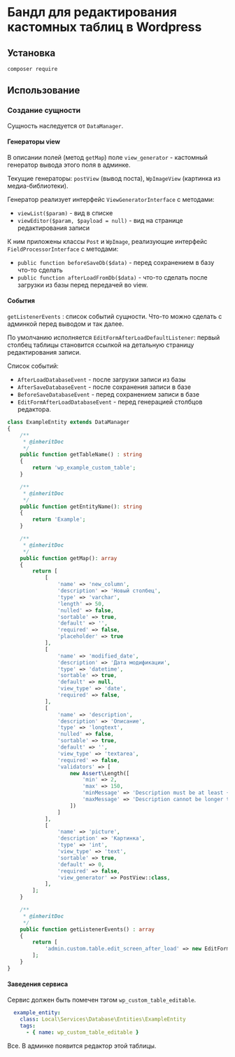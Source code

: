 # Бандл для редактирования кастомных таблиц в Wordpress

## Установка

`composer require `

## Использование

### Создание сущности

Сущность наследуется от `DataManager`.

#### Генераторы view

В описании полей (метод `getMap`) поле `view_generator` - кастомный генератор вывода этого поля в админке.

Текущие генераторы: `postView` (вывод поста), `WpImageView` (картинка из медиа-библиотеки).

Генератор реализует интерфейс `ViewGeneratorInterface` с методами:

 - `viewList($param)` - вид в списке 
 - `viewEditor($param, $payload = null)` - вид на странице редактирования записи
 
 К ним приложены классы `Post` и `WpImage`, реализующие интерфейс `FieldProcessorInterface` с методами:
 
 - `public function beforeSaveDb($data)` - перед сохранением в базу что-то сделать 
 - `public function afterLoadFromDb($data)` - что-то сделать после загрузки из базы перед передачей во view. 

#### События

`getListenerEvents` : список событий сущности. Что-то можно сделать с админкой перед выводом и так далее.

По умолчанию исполняется `EditFormAfterLoadDefaultListener`: первый столбец таблицы становится ссылкой на детальную
страницу редактирования записи. 

Список событий:

- `AfterLoadDatabaseEvent` - после загрузки записи из базы
- `AfterSaveDatabaseEvent` - после сохранения записи в базе
- `BeforeSaveDatabaseEvent` - перед сохранением записи в базе
- `EditFormAfterLoadDatabaseEvent` - перед генерацией столбцов редактора.

```php
class ExampleEntity extends DataManager
{
    /**
     * @inheritDoc
     */
    public function getTableName() : string
    {
        return 'wp_example_custom_table';
    }

    /**
     * @inheritDoc
     */
    public function getEntityName(): string
    {
        return 'Example';
    }

    /**
     * @inheritDoc
     */
    public function getMap(): array
    {
        return [
            [
                'name' => 'new_column',
                'description' => 'Новый столбец',
                'type' => 'varchar',
                'length' => 50,
                'nulled' => false,
                'sortable' => true,
                'default' => '',
                'required' => false,
                'placeholder' => true
            ],
            [
                'name' => 'modified_date',
                'description' => 'Дата модификации',
                'type' => 'datetime',
                'sortable' => true,
                'default' => null,
                'view_type' => 'date',
                'required' => false,
            ],
            [
                'name' => 'description',
                'description' => 'Описание',
                'type' => 'longtext',
                'nulled' => false,
                'sortable' => true,
                'default' => '',
                'view_type' => 'textarea',
                'required' => false,
                'validators' => [
                    new Assert\Length([
                        'min' => 2,
                        'max' => 150,
                        'minMessage' => 'Description must be at least {{ limit }} characters long',
                        'maxMessage' => 'Description cannot be longer than {{ limit }} characters',
                    ])
                ]
            ],
            [
                'name' => 'picture',
                'description' => 'Картинка',
                'type' => 'int',
                'view_type' => 'text',
                'sortable' => true,
                'default' => 0,
                'required' => false,
                'view_generator' => PostView::class,
            ],
        ];
    }

    /**
     * @inheritDoc
     */
    public function getListenerEvents() : array
    {
        return [
            'admin.custom.table.edit_screen_after_load' => new EditFormAfterLoadListener
        ];
    }
}
```
#### Заведения сервиса

Сервис должен быть помечен тэгом `wp_custom_table_editable`.

```yaml
  example_entity:
    class: Local\Services\Database\Entities\ExampleEntity
    tags:
      - { name: wp_custom_table_editable }
```

Все. В админке появится редактор этой таблицы.